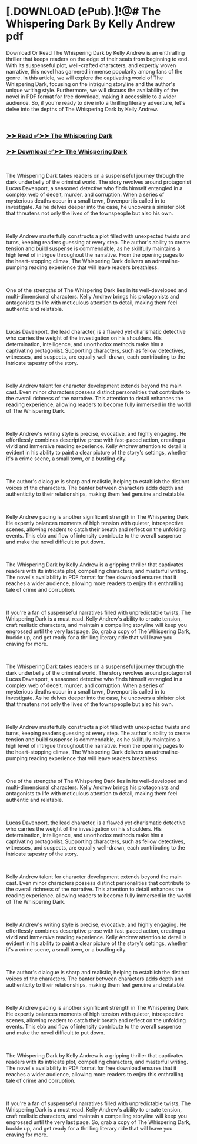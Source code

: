 # [.DOWNLOAD (ePub).]!@# The Whispering Dark By Kelly Andrew pdf

<p>Download Or Read The Whispering Dark by Kelly Andrew is an enthralling thriller that keeps readers on the edge of their seats from beginning to end. With its suspenseful plot, well-crafted characters, and expertly woven narrative, this novel has garnered immense popularity among fans of the genre. In this article, we will explore the captivating world of The Whispering Dark, focusing on the intriguing storyline and the author's unique writing style. Furthermore, we will discuss the availability of the novel in PDF format for free download, making it accessible to a wider audience. So, if you're ready to dive into a thrilling literary adventure, let's delve into the depths of The Whispering Dark by Kelly Andrew.</p>
<p>&nbsp;</p>

### [➤➤ Read ✅➤➤ The Whispering Dark](https://thehelpfulbooks.blogspot.com/id/58760656)

### [➤➤ Download ✅➤➤ The Whispering Dark](https://thehelpfulbooks.blogspot.com/id/58760656)

<p>&nbsp;</p>
<p>The Whispering Dark takes readers on a suspenseful journey through the dark underbelly of the criminal world. The story revolves around protagonist Lucas Davenport, a seasoned detective who finds himself entangled in a complex web of deceit, murder, and corruption. When a series of mysterious deaths occur in a small town, Davenport is called in to investigate. As he delves deeper into the case, he uncovers a sinister plot that threatens not only the lives of the townspeople but also his own.</p>
<p>&nbsp;</p>
<p>Kelly Andrew masterfully constructs a plot filled with unexpected twists and turns, keeping readers guessing at every step. The author's ability to create tension and build suspense is commendable, as he skillfully maintains a high level of intrigue throughout the narrative. From the opening pages to the heart-stopping climax, The Whispering Dark delivers an adrenaline-pumping reading experience that will leave readers breathless.</p>
<p>&nbsp;</p>
<p>One of the strengths of The Whispering Dark lies in its well-developed and multi-dimensional characters. Kelly Andrew brings his protagonists and antagonists to life with meticulous attention to detail, making them feel authentic and relatable.</p>
<p>&nbsp;</p>
<p>Lucas Davenport, the lead character, is a flawed yet charismatic detective who carries the weight of the investigation on his shoulders. His determination, intelligence, and unorthodox methods make him a captivating protagonist. Supporting characters, such as fellow detectives, witnesses, and suspects, are equally well-drawn, each contributing to the intricate tapestry of the story.</p>
<p>&nbsp;</p>
<p>Kelly Andrew talent for character development extends beyond the main cast. Even minor characters possess distinct personalities that contribute to the overall richness of the narrative. This attention to detail enhances the reading experience, allowing readers to become fully immersed in the world of The Whispering Dark.</p>
<p>&nbsp;</p>
<p>Kelly Andrew's writing style is precise, evocative, and highly engaging. He effortlessly combines descriptive prose with fast-paced action, creating a vivid and immersive reading experience. Kelly Andrew attention to detail is evident in his ability to paint a clear picture of the story's settings, whether it's a crime scene, a small town, or a bustling city.</p>
<p>&nbsp;</p>
<p>The author's dialogue is sharp and realistic, helping to establish the distinct voices of the characters. The banter between characters adds depth and authenticity to their relationships, making them feel genuine and relatable.</p>
<p>&nbsp;</p>
<p>Kelly Andrew pacing is another significant strength in The Whispering Dark. He expertly balances moments of high tension with quieter, introspective scenes, allowing readers to catch their breath and reflect on the unfolding events. This ebb and flow of intensity contribute to the overall suspense and make the novel difficult to put down.</p>
<p>&nbsp;</p>
<p>The Whispering Dark by Kelly Andrew is a gripping thriller that captivates readers with its intricate plot, compelling characters, and masterful writing. The novel's availability in PDF format for free download ensures that it reaches a wider audience, allowing more readers to enjoy this enthralling tale of crime and corruption.</p>
<p>&nbsp;</p>
<p>If you're a fan of suspenseful narratives filled with unpredictable twists, The Whispering Dark is a must-read. Kelly Andrew's ability to create tension, craft realistic characters, and maintain a compelling storyline will keep you engrossed until the very last page. So, grab a copy of The Whispering Dark, buckle up, and get ready for a thrilling literary ride that will leave you craving for more.</p>
<p>&nbsp;</p>
<p>The Whispering Dark takes readers on a suspenseful journey through the dark underbelly of the criminal world. The story revolves around protagonist Lucas Davenport, a seasoned detective who finds himself entangled in a complex web of deceit, murder, and corruption. When a series of mysterious deaths occur in a small town, Davenport is called in to investigate. As he delves deeper into the case, he uncovers a sinister plot that threatens not only the lives of the townspeople but also his own.</p>
<p>&nbsp;</p>
<p>Kelly Andrew masterfully constructs a plot filled with unexpected twists and turns, keeping readers guessing at every step. The author's ability to create tension and build suspense is commendable, as he skillfully maintains a high level of intrigue throughout the narrative. From the opening pages to the heart-stopping climax, The Whispering Dark delivers an adrenaline-pumping reading experience that will leave readers breathless.</p>
<p>&nbsp;</p>
<p>One of the strengths of The Whispering Dark lies in its well-developed and multi-dimensional characters. Kelly Andrew brings his protagonists and antagonists to life with meticulous attention to detail, making them feel authentic and relatable.</p>
<p>&nbsp;</p>
<p>Lucas Davenport, the lead character, is a flawed yet charismatic detective who carries the weight of the investigation on his shoulders. His determination, intelligence, and unorthodox methods make him a captivating protagonist. Supporting characters, such as fellow detectives, witnesses, and suspects, are equally well-drawn, each contributing to the intricate tapestry of the story.</p>
<p>&nbsp;</p>
<p>Kelly Andrew talent for character development extends beyond the main cast. Even minor characters possess distinct personalities that contribute to the overall richness of the narrative. This attention to detail enhances the reading experience, allowing readers to become fully immersed in the world of The Whispering Dark.</p>
<p>&nbsp;</p>
<p>Kelly Andrew's writing style is precise, evocative, and highly engaging. He effortlessly combines descriptive prose with fast-paced action, creating a vivid and immersive reading experience. Kelly Andrew attention to detail is evident in his ability to paint a clear picture of the story's settings, whether it's a crime scene, a small town, or a bustling city.</p>
<p>&nbsp;</p>
<p>The author's dialogue is sharp and realistic, helping to establish the distinct voices of the characters. The banter between characters adds depth and authenticity to their relationships, making them feel genuine and relatable.</p>
<p>&nbsp;</p>
<p>Kelly Andrew pacing is another significant strength in The Whispering Dark. He expertly balances moments of high tension with quieter, introspective scenes, allowing readers to catch their breath and reflect on the unfolding events. This ebb and flow of intensity contribute to the overall suspense and make the novel difficult to put down.</p>
<p>&nbsp;</p>
<p>The Whispering Dark by Kelly Andrew is a gripping thriller that captivates readers with its intricate plot, compelling characters, and masterful writing. The novel's availability in PDF format for free download ensures that it reaches a wider audience, allowing more readers to enjoy this enthralling tale of crime and corruption.</p>
<p>&nbsp;</p>
<p>If you're a fan of suspenseful narratives filled with unpredictable twists, The Whispering Dark is a must-read. Kelly Andrew's ability to create tension, craft realistic characters, and maintain a compelling storyline will keep you engrossed until the very last page. So, grab a copy of The Whispering Dark, buckle up, and get ready for a thrilling literary ride that will leave you craving for more.</p>
<p>&nbsp;</p>
